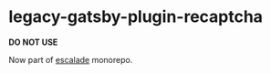 # legacy-gatsby-plugin-recaptcha

**DO NOT USE**

Now part of [escalade](https://github.com/escaladesports/escalade/tree/master/packages/gatsby-plugin-recaptcha) monorepo.
